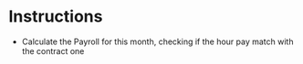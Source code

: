 # Instructions
- Calculate the Payroll for this month, checking if the hour pay match with the contract one